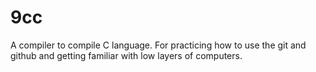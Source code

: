 # 9cc
A compiler to compile C language.
For practicing how to use the git and github and getting familiar with low layers of computers.
